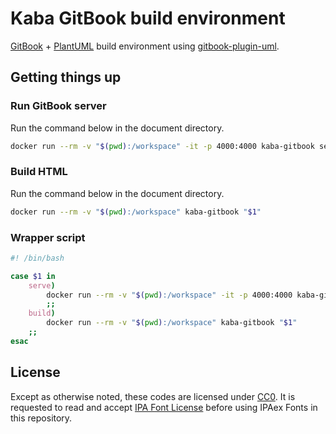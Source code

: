 # Kaba GitBook build environment

[GitBook](https://www.gitbook.com/) + [PlantUML](http://plantuml.com/) build environment using [gitbook-plugin-uml](https://github.com/vowstar/gitbook-plugin-uml).

## Getting things up

### Run GitBook server

Run the command below in the document directory.

```bash
docker run --rm -v "$(pwd):/workspace" -it -p 4000:4000 kaba-gitbook serve
```

### Build HTML

Run the command below in the document directory.

```bash
docker run --rm -v "$(pwd):/workspace" kaba-gitbook "$1"
```

### Wrapper script

```bash
#! /bin/bash

case $1 in
    serve)
        docker run --rm -v "$(pwd):/workspace" -it -p 4000:4000 kaba-gitbook "$1"
        ;;
    build)
        docker run --rm -v "$(pwd):/workspace" kaba-gitbook "$1"
    ;;
esac
```

## License
Except as otherwise noted, these codes are licensed under [CC0](https://creativecommons.org/licenses/by/4.0/).
It is requested to read and accept [IPA Font License](IPA_Font_License_Agreement_v1.0.txt) before using IPAex Fonts in this repository.
